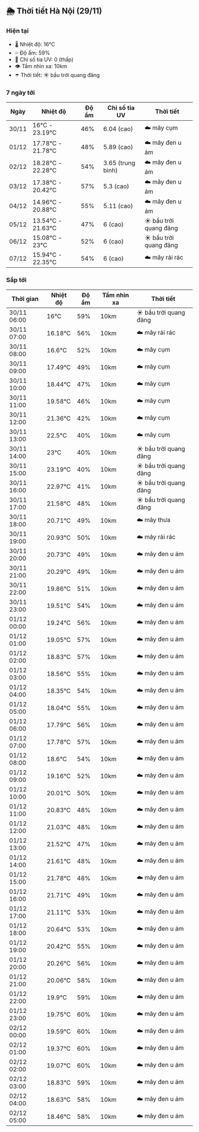 ## 🌦️ Thời tiết Hà Nội (29/11)

### Hiện tại

- 🌡️ Nhiệt độ: 16℃
- 💦 Độ ẩm: 59%
- 🌟 Chỉ số tia UV: 0 (thấp)
- 👁️ Tầm nhìn xa: 10km
- ☂️ Thời tiết: ☀️ bầu trời quang đãng

### 7 ngày tới

| Ngày | Nhiệt độ | Độ ẩm | Chỉ số tia UV | Thời tiết |
| --- | --- | --- | --- | --- |
| 30/11 | 16℃ - 23.19℃ | 46% | 6.04 (cao) | ☁️ mây cụm |
| 01/12 | 17.78℃ - 21.78℃ | 48% | 5.89 (cao) | ☁️ mây đen u ám |
| 02/12 | 18.28℃ - 22.28℃ | 54% | 3.65 (trung bình) | ☁️ mây đen u ám |
| 03/12 | 17.38℃ - 20.42℃ | 57% | 5.3 (cao) | ☁️ mây đen u ám |
| 04/12 | 14.96℃ - 20.88℃ | 55% | 5.11 (cao) | ☁️ mây đen u ám |
| 05/12 | 13.54℃ - 21.63℃ | 47% | 6 (cao) | ☀️ bầu trời quang đãng |
| 06/12 | 15.08℃ - 23℃ | 52% | 6 (cao) | ☀️ bầu trời quang đãng |
| 07/12 | 15.94℃ - 22.35℃ | 54% | 6 (cao) | ☁️ mây rải rác |

### Sắp tới

| Thời gian | Nhiệt độ | Độ ẩm | Tầm nhìn xa | Thời tiết |
| --- | --- | --- | --- | --- |
| 30/11 06:00 | 16℃ | 59% | 10km | ☀️ bầu trời quang đãng |
| 30/11 07:00 | 16.18℃ | 56% | 10km | ☁️ mây rải rác |
| 30/11 08:00 | 16.6℃ | 52% | 10km | ☁️ mây cụm |
| 30/11 09:00 | 17.49℃ | 49% | 10km | ☁️ mây cụm |
| 30/11 10:00 | 18.44℃ | 47% | 10km | ☁️ mây cụm |
| 30/11 11:00 | 19.58℃ | 46% | 10km | ☁️ mây cụm |
| 30/11 12:00 | 21.36℃ | 42% | 10km | ☁️ mây cụm |
| 30/11 13:00 | 22.5℃ | 40% | 10km | ☁️ mây cụm |
| 30/11 14:00 | 23℃ | 40% | 10km | ☀️ bầu trời quang đãng |
| 30/11 15:00 | 23.19℃ | 40% | 10km | ☀️ bầu trời quang đãng |
| 30/11 16:00 | 22.97℃ | 41% | 10km | ☀️ bầu trời quang đãng |
| 30/11 17:00 | 21.58℃ | 48% | 10km | ☀️ bầu trời quang đãng |
| 30/11 18:00 | 20.71℃ | 49% | 10km | ☁️ mây thưa |
| 30/11 19:00 | 20.93℃ | 50% | 10km | ☁️ mây rải rác |
| 30/11 20:00 | 20.73℃ | 49% | 10km | ☁️ mây đen u ám |
| 30/11 21:00 | 20.29℃ | 49% | 10km | ☁️ mây đen u ám |
| 30/11 22:00 | 19.86℃ | 51% | 10km | ☁️ mây đen u ám |
| 30/11 23:00 | 19.51℃ | 54% | 10km | ☁️ mây đen u ám |
| 01/12 00:00 | 19.24℃ | 56% | 10km | ☁️ mây đen u ám |
| 01/12 01:00 | 19.05℃ | 57% | 10km | ☁️ mây đen u ám |
| 01/12 02:00 | 18.83℃ | 57% | 10km | ☁️ mây đen u ám |
| 01/12 03:00 | 18.56℃ | 55% | 10km | ☁️ mây đen u ám |
| 01/12 04:00 | 18.35℃ | 54% | 10km | ☁️ mây đen u ám |
| 01/12 05:00 | 18.04℃ | 55% | 10km | ☁️ mây đen u ám |
| 01/12 06:00 | 17.79℃ | 56% | 10km | ☁️ mây đen u ám |
| 01/12 07:00 | 17.78℃ | 57% | 10km | ☁️ mây đen u ám |
| 01/12 08:00 | 18.6℃ | 54% | 10km | ☁️ mây đen u ám |
| 01/12 09:00 | 19.16℃ | 52% | 10km | ☁️ mây đen u ám |
| 01/12 10:00 | 20.01℃ | 50% | 10km | ☁️ mây đen u ám |
| 01/12 11:00 | 20.83℃ | 48% | 10km | ☁️ mây đen u ám |
| 01/12 12:00 | 21.03℃ | 48% | 10km | ☁️ mây đen u ám |
| 01/12 13:00 | 21.52℃ | 47% | 10km | ☁️ mây đen u ám |
| 01/12 14:00 | 21.61℃ | 48% | 10km | ☁️ mây đen u ám |
| 01/12 15:00 | 21.78℃ | 48% | 10km | ☁️ mây đen u ám |
| 01/12 16:00 | 21.71℃ | 49% | 10km | ☁️ mây đen u ám |
| 01/12 17:00 | 21.11℃ | 53% | 10km | ☁️ mây đen u ám |
| 01/12 18:00 | 20.64℃ | 53% | 10km | ☁️ mây đen u ám |
| 01/12 19:00 | 20.42℃ | 55% | 10km | ☁️ mây đen u ám |
| 01/12 20:00 | 20.26℃ | 56% | 10km | ☁️ mây đen u ám |
| 01/12 21:00 | 20.06℃ | 58% | 10km | ☁️ mây đen u ám |
| 01/12 22:00 | 19.9℃ | 59% | 10km | ☁️ mây đen u ám |
| 01/12 23:00 | 19.75℃ | 60% | 10km | ☁️ mây đen u ám |
| 02/12 00:00 | 19.59℃ | 60% | 10km | ☁️ mây đen u ám |
| 02/12 01:00 | 19.37℃ | 60% | 10km | ☁️ mây đen u ám |
| 02/12 02:00 | 19.07℃ | 60% | 10km | ☁️ mây đen u ám |
| 02/12 03:00 | 18.83℃ | 59% | 10km | ☁️ mây đen u ám |
| 02/12 04:00 | 18.63℃ | 58% | 10km | ☁️ mây đen u ám |
| 02/12 05:00 | 18.46℃ | 58% | 10km | ☁️ mây đen u ám |
